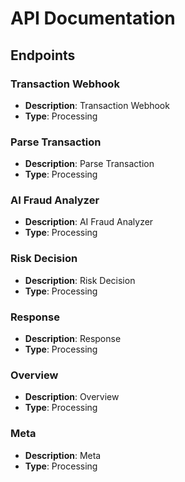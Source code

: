 # API Documentation

## Endpoints
### Transaction Webhook
- **Description**: Transaction Webhook
- **Type**: Processing

### Parse Transaction
- **Description**: Parse Transaction
- **Type**: Processing

### AI Fraud Analyzer
- **Description**: AI Fraud Analyzer
- **Type**: Processing

### Risk Decision
- **Description**: Risk Decision
- **Type**: Processing

### Response
- **Description**: Response
- **Type**: Processing

### Overview
- **Description**: Overview
- **Type**: Processing

### Meta
- **Description**: Meta
- **Type**: Processing
